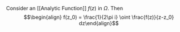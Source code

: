 Consider an [[Analytic Function]] $f(z)$ in $\Omega$. 
Then $$\begin{align} f(z_0) = \frac{1}{2\pi i} \oint \frac{f(z)}{z-z_0} dz\end{align}$$